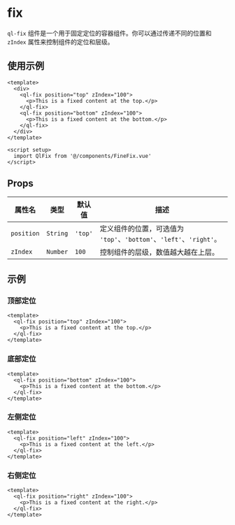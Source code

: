 # fix

`ql-fix` 组件是一个用于固定定位的容器组件。你可以通过传递不同的位置和 `zIndex` 属性来控制组件的定位和层级。

## 使用示例

```vue
<template>
  <div>
    <ql-fix position="top" zIndex="100">
      <p>This is a fixed content at the top.</p>
    </ql-fix>
    <ql-fix position="bottom" zIndex="100">
      <p>This is a fixed content at the bottom.</p>
    </ql-fix>
  </div>
</template>

<script setup>
  import QlFix from '@/components/FineFix.vue'
</script>
```

## Props

| 属性名     | 类型     | 默认值  | 描述                                                                |
| ---------- | -------- | ------- | ------------------------------------------------------------------- |
| `position` | `String` | `'top'` | 定义组件的位置，可选值为 `'top'`、`'bottom'`、`'left'`、`'right'`。 |
| `zIndex`   | `Number` | `100`   | 控制组件的层级，数值越大越在上层。                                  |

## 示例

### 顶部定位

```vue
<template>
  <ql-fix position="top" zIndex="100">
    <p>This is a fixed content at the top.</p>
  </ql-fix>
</template>
```

### 底部定位

```vue
<template>
  <ql-fix position="bottom" zIndex="100">
    <p>This is a fixed content at the bottom.</p>
  </ql-fix>
</template>
```

### 左侧定位

```vue
<template>
  <ql-fix position="left" zIndex="100">
    <p>This is a fixed content at the left.</p>
  </ql-fix>
</template>
```

### 右侧定位

```vue
<template>
  <ql-fix position="right" zIndex="100">
    <p>This is a fixed content at the right.</p>
  </ql-fix>
</template>
```

